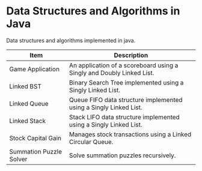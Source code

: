Data Structures and Algorithms in Java
======================================

Data structures and algorithms implemented in java.

<table>
<thead>
<tr>
<th>Item</th>
<th>Description</th>
</tr>
</thead>
<tbody>
<tr>
<td>Game Application</td>
<td>An application of a scoreboard using a Singly and Doubly Linked List.</td>
</tr>
<tr>
<td>Linked BST</td>
<td>Binary Search Tree implemented using a Singly Linked List.</td>
</tr>
<tr>
<td>Linked Queue</td>
<td>Queue FIFO data structure implemented using a Singly Linked List.</td>
</tr>
<tr>
<td>Linked Stack</td>
<td>Stack LIFO data structure implemented using a Singly Linked List.</td>
</tr>
<tr>
<td>Stock Capital Gain</td>
<td>Manages stock transactions using a Linked Circular Queue.</td>
</tr>
<tr>
<td>Summation Puzzle Solver</td>
<td>Solve summation puzzles recursively.</td>
</tr>
</tbody>
</table>
